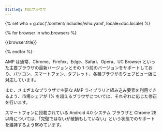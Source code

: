 ```yaml
---
$title@: 対応ブラウザ
---
```

{% set who = g.doc('/content/includes/who.yaml', locale=doc.locale) %}

<div class="browser-container">
{% for browser in who.browsers %}
  <div class="browser">
    <amp-img width="75"
        height="75"
        layout="responsive"
        src="{{browser.img}}"></amp-img>
    <p class="browser-title">{{browser.title}}</p>
  </div>
{% endfor %}
</div>

AMP は通常、Chrome、Firefox、Edge、Safari、Opera、UC Browser といった主要ブラウザの最新バージョンとその 1 つ前のバージョンをサポートしており、パソコン、スマートフォン、タブレット、各種ブラウザのウェブビュー版に対応しています。

また、さまざまなブラウザで主要な AMP ライブラリと組み込み要素を利用できるよう、市場シェアが 1% を超えるブラウザについては、それぞれに応じた修正を行います。

スマートフォンに搭載されている Android 4.0 システム ブラウザと Chrome 28 以降については、「完璧ではないが破損もしていない」という状態でのサポートを維持するよう努めています。
 
